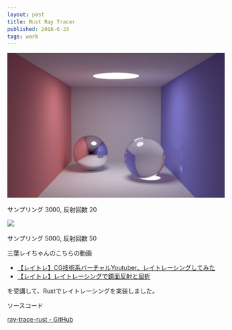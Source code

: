 ```yaml
---
layout: post
title: Rust Ray Tracer
published: 2018-6-23
tags: work
---
```


<img src="/images/works/rust-ray-tracer/result1-3000-20.png" width="560" class="has-image-centered">

サンプリング 3000, 反射回数 20

<!--more-->

<img src="/images/works/rust-ray-tracer/result1-5000-50.png" width="560" class="has-image-centered">

サンプリング 5000, 反射回数 50


三葉レイちゃんのこちらの動画

- [【レイトレ】CG技術系バーチャルYoutuber、レイトレーシングしてみた](https://www.youtube.com/watch?v=4XeJEDuhyPs)
- [【レイトレ】レイトレーシングで鏡面反射と屈折](https://www.youtube.com/watch?v=hzeT48zUx1M)

を受講して、Rustでレイトレーシングを実装しました。

ソースコード

<a href="/" target="_blank" rel="noopener"></a>
[ray-trace-rust - GitHub](https://github.com/wraikny/ray-trace-rust)